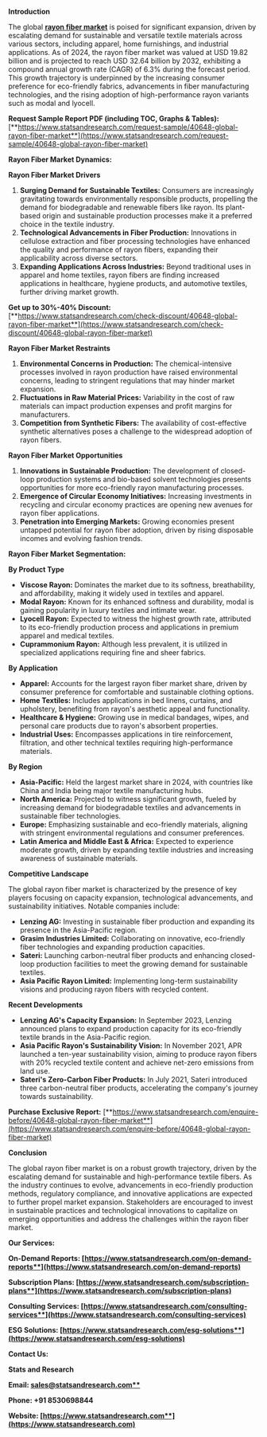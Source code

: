 ﻿**Introduction**

The global [**rayon fiber market**](https://www.statsandresearch.com/report/40648-global-rayon-fiber-market) is poised for significant expansion, driven by escalating demand for sustainable and versatile textile materials across various sectors, including apparel, home furnishings, and industrial applications. As of 2024, the rayon fiber market was valued at USD 19.82 billion and is projected to reach USD 32.64 billion by 2032, exhibiting a compound annual growth rate (CAGR) of 6.3% during the forecast period. This growth trajectory is underpinned by the increasing consumer preference for eco-friendly fabrics, advancements in fiber manufacturing technologies, and the rising adoption of high-performance rayon variants such as modal and lyocell.

**Request Sample Report PDF (including TOC, Graphs & Tables):** [**https://www.statsandresearch.com/request-sample/40648-global-rayon-fiber-market**](https://www.statsandresearch.com/request-sample/40648-global-rayon-fiber-market)

**Rayon Fiber Market Dynamics:**

**Rayon Fiber Market Drivers**

1. **Surging Demand for Sustainable Textiles:** Consumers are increasingly gravitating towards environmentally responsible products, propelling the demand for biodegradable and renewable fibers like rayon. Its plant-based origin and sustainable production processes make it a preferred choice in the textile industry. 
1. **Technological Advancements in Fiber Production:** Innovations in cellulose extraction and fiber processing technologies have enhanced the quality and performance of rayon fibers, expanding their applicability across diverse sectors. 
1. **Expanding Applications Across Industries:** Beyond traditional uses in apparel and home textiles, rayon fibers are finding increased applications in healthcare, hygiene products, and automotive textiles, further driving market growth. 

**Get up to 30%-40% Discount:** [**https://www.statsandresearch.com/check-discount/40648-global-rayon-fiber-market**](https://www.statsandresearch.com/check-discount/40648-global-rayon-fiber-market)

**Rayon Fiber Market Restraints**

1. **Environmental Concerns in Production:** The chemical-intensive processes involved in rayon production have raised environmental concerns, leading to stringent regulations that may hinder market expansion.
1. **Fluctuations in Raw Material Prices:** Variability in the cost of raw materials can impact production expenses and profit margins for manufacturers.
1. **Competition from Synthetic Fibers:** The availability of cost-effective synthetic alternatives poses a challenge to the widespread adoption of rayon fibers.

**Rayon Fiber Market Opportunities**

1. **Innovations in Sustainable Production:** The development of closed-loop production systems and bio-based solvent technologies presents opportunities for more eco-friendly rayon manufacturing processes.
1. **Emergence of Circular Economy Initiatives:** Increasing investments in recycling and circular economy practices are opening new avenues for rayon fiber applications.
1. **Penetration into Emerging Markets:** Growing economies present untapped potential for rayon fiber adoption, driven by rising disposable incomes and evolving fashion trends.

**Rayon Fiber Market Segmentation:**

**By Product Type**

- **Viscose Rayon:** Dominates the market due to its softness, breathability, and affordability, making it widely used in textiles and apparel.
- **Modal Rayon:** Known for its enhanced softness and durability, modal is gaining popularity in luxury textiles and intimate wear.
- **Lyocell Rayon:** Expected to witness the highest growth rate, attributed to its eco-friendly production process and applications in premium apparel and medical textiles.
- **Cuprammonium Rayon:** Although less prevalent, it is utilized in specialized applications requiring fine and sheer fabrics.

**By Application**

- **Apparel:** Accounts for the largest rayon fiber market share, driven by consumer preference for comfortable and sustainable clothing options.
- **Home Textiles:** Includes applications in bed linens, curtains, and upholstery, benefiting from rayon's aesthetic appeal and functionality.
- **Healthcare & Hygiene:** Growing use in medical bandages, wipes, and personal care products due to rayon's absorbent properties.
- **Industrial Uses:** Encompasses applications in tire reinforcement, filtration, and other technical textiles requiring high-performance materials.

**By Region**

- **Asia-Pacific:** Held the largest market share in 2024, with countries like China and India being major textile manufacturing hubs. 
- **North America:** Projected to witness significant growth, fueled by increasing demand for biodegradable textiles and advancements in sustainable fiber technologies.
- **Europe:** Emphasizing sustainable and eco-friendly materials, aligning with stringent environmental regulations and consumer preferences.
- **Latin America and Middle East & Africa:** Expected to experience moderate growth, driven by expanding textile industries and increasing awareness of sustainable materials.

**Competitive Landscape**

The global rayon fiber market is characterized by the presence of key players focusing on capacity expansion, technological advancements, and sustainability initiatives. Notable companies include:

- **Lenzing AG:** Investing in sustainable fiber production and expanding its presence in the Asia-Pacific region. 
- **Grasim Industries Limited:** Collaborating on innovative, eco-friendly fiber technologies and expanding production capacities.
- **Sateri:** Launching carbon-neutral fiber products and enhancing closed-loop production facilities to meet the growing demand for sustainable textiles.
- **Asia Pacific Rayon Limited:** Implementing long-term sustainability visions and producing rayon fibers with recycled content.

**Recent Developments**

- **Lenzing AG's Capacity Expansion:** In September 2023, Lenzing announced plans to expand production capacity for its eco-friendly textile brands in the Asia-Pacific region. 
- **Asia Pacific Rayon's Sustainability Vision:** In November 2021, APR launched a ten-year sustainability vision, aiming to produce rayon fibers with 20% recycled textile content and achieve net-zero emissions from land use. 
- **Sateri's Zero-Carbon Fiber Products:** In July 2021, Sateri introduced three carbon-neutral fiber products, accelerating the company's journey towards sustainability. 

**Purchase Exclusive Report:** [**https://www.statsandresearch.com/enquire-before/40648-global-rayon-fiber-market**](https://www.statsandresearch.com/enquire-before/40648-global-rayon-fiber-market)

**Conclusion**

The global rayon fiber market is on a robust growth trajectory, driven by the escalating demand for sustainable and high-performance textile fibers. As the industry continues to evolve, advancements in eco-friendly production methods, regulatory compliance, and innovative applications are expected to further propel market expansion. Stakeholders are encouraged to invest in sustainable practices and technological innovations to capitalize on emerging opportunities and address the challenges within the rayon fiber market.

**Our Services:**

**On-Demand Reports: [https://www.statsandresearch.com/on-demand-reports**](https://www.statsandresearch.com/on-demand-reports)**

**Subscription Plans: [https://www.statsandresearch.com/subscription-plans**](https://www.statsandresearch.com/subscription-plans)**

**Consulting Services: [https://www.statsandresearch.com/consulting-services**](https://www.statsandresearch.com/consulting-services)**

**ESG Solutions: [https://www.statsandresearch.com/esg-solutions**](https://www.statsandresearch.com/esg-solutions)**

**Contact Us:**

**Stats and Research**

**Email: [sales@statsandresearch.com**](mailto:sales@statsandresearch.com)**

**Phone: +91 8530698844**

**Website: [https://www.statsandresearch.com**](https://www.statsandresearch.com)**
